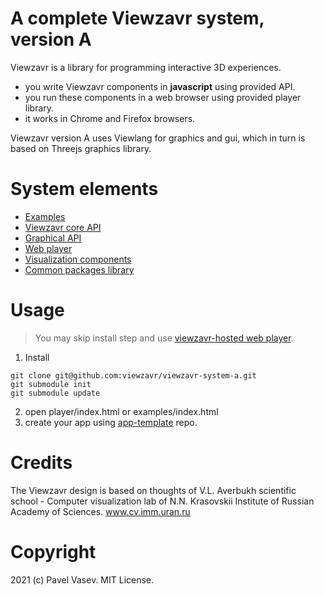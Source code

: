 # A complete Viewzavr system, version A

Viewzavr is a library for programming interactive 3D experiences.

* you write Viewzavr components in **javascript** using provided API.
* you run these components in a web browser using provided player library.
* it works in Chrome and Firefox browsers. 

Viewzavr version A uses Viewlang for graphics and gui, which in turn is based on Threejs graphics library.

# System elements

* [Examples](./examples/)
* [Viewzavr core API](https://github.com/viewzavr/viewzavr-core)
* [Graphical API](./graphical-api/)
* [Web player](./player)
* [Visualization components](https://github.com/viewzavr/visualization-components)
* [Common packages library](https://github.com/viewzavr/library-one)

# Usage

> You may skip install step and use [viewzavr-hosted web player](http://viewlang.ru/viewzavr-apps/viewzavr-system-a/player/).

1. Install
```
git clone git@github.com:viewzavr/viewzavr-system-a.git
git submodule init
git submodule update
```
2. open player/index.html or examples/index.html
3. create your app using [app-template](https://github.com/viewzavr/vr-app-template) repo.

# Credits

The Viewzavr design is based on thoughts of V.L. Averbukh scientific school - Computer visualization lab of N.N. Krasovskii Institute of Russian Academy of Sciences. www.cv.imm.uran.ru

# Copyright

2021 (c) Pavel Vasev. MIT License.
